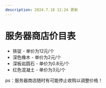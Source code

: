 ```yaml
---
description: 2024.7.18 12:24 更新
---
```


# 服务器商店价目表

* 铁锭 - 单价为12元/个
* 深色橡木 - 单价为2元/个
* 深板岩圆石 - 单价为0.8元/个
* 红色混凝土 - 单价为3元/个

ps：服务器商店随时有可能停止收购以调整价格！
